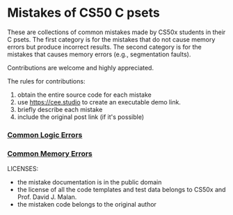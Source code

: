 # Mistakes of CS50 C psets

These are collections of common mistakes made by CS50x students in
their C psets. The first category is for the mistakes that do not
cause memory errors but produce incorrect results. The second category
is for the mistakes that causes memory errors (e.g., segmentation
faults).

Contributions are welcome and highly appreciated.

The rules for contributions:

1. obtain the entire source code for each mistake
2. use https://cee.studio to create an executable demo link.
3. briefly describe each mistake
4. include the original post link (if it's possible)

### [Common Logic Errors](logic-errors.md)

### [Common Memory Errors](memory-errors.md)



LICENSES:
 - the mistake documentation is in the public domain
 - the license of all the code templates and test data belongs to CS50x and Prof. David J. Malan.
 - the mistaken code belongs to the original author
